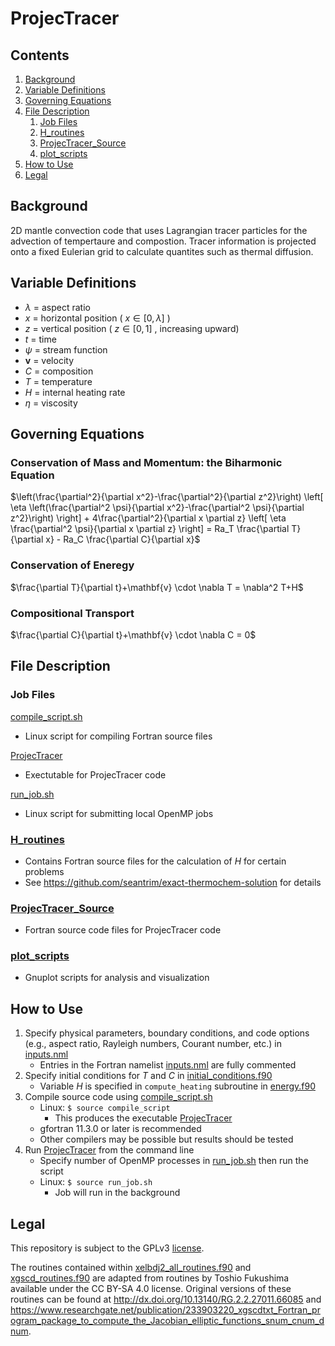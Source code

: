 # ProjecTracer

## Contents
1. [Background](#background)
2. [Variable Definitions](#variable-definitions)
3. [Governing Equations](#governing-equations)
4. [File Description](#file-description)
    1. [Job Files](#job-files) 
    2. [H_routines](#h_routines)
    3. [ProjecTracer_Source](#projectracer_source)
    4. [plot_scripts](#plot_scripts)
5. [How to Use](#how-to-use)
6. [Legal](#legal)

## Background

2D mantle convection code that uses Lagrangian tracer particles for the advection of tempertaure and compostion. Tracer information is projected onto a fixed Eulerian grid to calculate quantites such as thermal diffusion. 

## Variable Definitions
* $\lambda$ = aspect ratio
* $x$ = horizontal position ( $x \in [0,\lambda]$ )
* $z$ = vertical position ( $z \in [0,1]$ , increasing upward)
* $t$ = time
* $\psi$ = stream function
* $\mathbf{v}$ = velocity
* $C$ = composition
* $T$ = temperature
* $H$ = internal heating rate
* $\eta$ = viscosity

## Governing Equations

### Conservation of Mass and Momentum: the Biharmonic Equation
$\left(\frac{\partial^2}{\partial x^2}-\frac{\partial^2}{\partial z^2}\right) \left[ \eta \left(\frac{\partial^2 \psi}{\partial x^2}-\frac{\partial^2 \psi}{\partial z^2}\right) \right] + 4\frac{\partial^2}{\partial x \partial z} \left[ \eta \frac{\partial^2 \psi}{\partial x \partial z} \right] = Ra_T \frac{\partial T}{\partial x} - Ra_C \frac{\partial C}{\partial x}$

### Conservation of Eneregy
$\frac{\partial T}{\partial t}+\mathbf{v} \cdot \nabla T = \nabla^2 T+H$

### Compositional Transport
$\frac{\partial C}{\partial t}+\mathbf{v} \cdot \nabla C = 0$

## File Description

### Job Files
[compile_script.sh](/compile_script.sh)
* Linux script for compiling Fortran source files

[ProjecTracer](/ProjecTracer)
* Exectutable for ProjecTracer code

[run_job.sh](/run_job.sh)
* Linux script for submitting local OpenMP jobs

### [H_routines](/H_routines)
* Contains Fortran source files for the calculation of $H$ for certain problems
* See https://github.com/seantrim/exact-thermochem-solution for details

### [ProjecTracer_Source](/ProjecTracer_Source)
* Fortran source code files for ProjecTracer code

### [plot_scripts](/plot_scripts)
* Gnuplot scripts for analysis and visualization

## How to Use

1. Specify physical parameters, boundary conditions, and code options (e.g., aspect ratio, Rayleigh numbers, Courant number, etc.) in [inputs.nml](/inputs.nml)
    * Entries in the Fortran namelist [inputs.nml](/inputs.nml) are fully commented
2. Specify initial conditions for $T$ and $C$ in [initial_conditions.f90](/ProjecTracer_Source/initial_conditions.f90)
    * Variable $H$ is specified in `compute_heating` subroutine in [energy.f90](/ProjecTracer_Source/energy.f90)
3. Compile source code using [compile_script.sh](/compile_script.sh)
    * Linux: `$ source compile_script`
        * This produces the executable [ProjecTracer](/ProjecTracer)
    * gfortran 11.3.0 or later is recommended
    * Other compilers may be possible but results should be tested
4. Run [ProjecTracer](/ProjecTracer) from the command line
    * Specify number of OpenMP processes in [run_job.sh](/run_job.sh) then run the script
    * Linux: `$ source run_job.sh`
        * Job will run in the background

## Legal

This repository is subject to the GPLv3 [license](/LICENSE).

The routines contained within [xelbdj2_all_routines.f90](/xelbdj2_all_routines.f90) and [xgscd_routines.f90](/xgscd_routines.f90) are adapted from routines by Toshio Fukushima available under the CC BY-SA 4.0 license. Original versions of these routines can be found at http://dx.doi.org/10.13140/RG.2.2.27011.66085 and https://www.researchgate.net/publication/233903220_xgscdtxt_Fortran_program_package_to_compute_the_Jacobian_elliptic_functions_snum_cnum_dnum.
